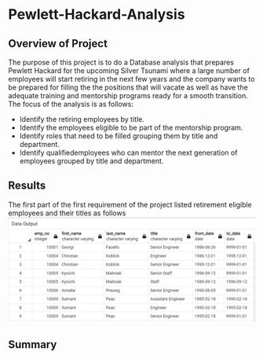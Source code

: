 # Pewlett-Hackard-Analysis

## **Overview of Project**

The purpose of this project  is to do a Database analysis that prepares Pewlett Hackard for the upcoming Silver Tsunami where a large number of employees will start retiring in the next few years and the company wants to be prepared for filling the the positions that will vacate as well as have the adequate training and mentorship programs ready for a smooth transition.
The focus of the analysis is as follows: 

-	Identify the retiring employees by  title.
-	Identify the employees eligible to be part of the mentorship program.
-	Identify roles that need to be filled grouping them by title and department.
-	Identify qualifiedemployees who can mentor the next generation of employees grouped by title and department.

## Results

The first part of the first requirement of the project listed retirement eligible employees and their titles as follows
 ![IMAGE_DESCRIPTION](/Data/retirement_titles.png)



## Summary


